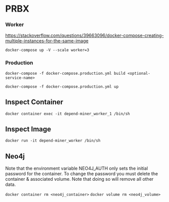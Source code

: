 # PRBX

### Worker
https://stackoverflow.com/questions/39663096/docker-compose-creating-multiple-instances-for-the-same-image

`docker-compose up -V --scale worker=3`



### Production

`docker-compose -f docker-compose.production.yml build <optional-service-name>`

`docker-compose -f docker-compose.production.yml up`


## Inspect Container
`docker container exec -it depend-miner_worker_1 /bin/sh`

## Inspect Image
`docker run -it depend-miner_worker /bin/sh`

## Neo4j
Note that the environment variable NEO4J_AUTH only sets the initial password for the container. To change the password you must delete the container & associated volume. Note that doing so will remove all other data.

`docker container rm <neo4j_container>`
`docker volume rm <neo4j_volume>`